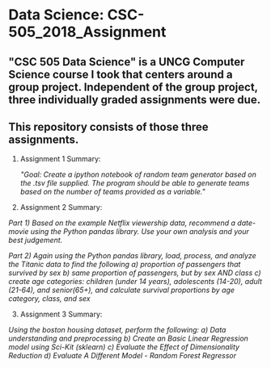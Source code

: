 # Data Science: CSC-505_2018_Assignment

## "CSC 505 Data Science" is a UNCG Computer Science course I took that centers around a group project.  Independent of the group project, three individually graded assignments were due.

## This repository consists of those three assignments.

1. Assignment 1 Summary: 

   *"Goal: Create a ipython notebook of random team generator based on the .tsv file supplied. The program should be 
able to generate teams based on the number of teams provided as a variable."*

2. Assignment 2 Summary: 

*Part 1) Based on the example Netflix viewership data, recommend a date-movie using the Python pandas library.  Use your own analysis and 
your best judgement.*

*Part 2) Again using the Python pandas library, load, process, and analyze the Titanic data to find the following
a) proportion of passengers that survived by sex*
*b) same proportion of passengers, but by sex AND class
c) create age categories: children (under 14 years), adolescents (14-20), adult (21-64), and senior(65+), and calculate survival 
proportions by age category, class, and sex*

3. Assignment 3 Summary: 

*Using the boston housing dataset, perform the following:
a) Data understanding and preprocessing
b) Create an Basic Linear Regression model using Sci-Kit (sklearn)
c) Evaluate the Effect of Dimensionality Reduction
d) Evaluate A Different Model - Random Forest Regressor*
